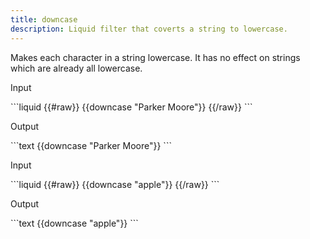```yaml
---
title: downcase
description: Liquid filter that coverts a string to lowercase.
---
```


Makes each character in a string lowercase. It has no effect on strings which are already all lowercase.

<p class="code-label">Input</p>
```liquid
{{#raw}}
{{downcase "Parker Moore"}}
{{/raw}}
```

<p class="code-label">Output</p>
```text
{{downcase "Parker Moore"}}
```

<p class="code-label">Input</p>
```liquid
{{#raw}}
{{downcase "apple"}}
{{/raw}}
```

<p class="code-label">Output</p>
```text
{{downcase "apple"}}
```
